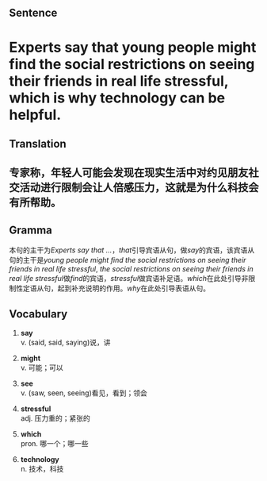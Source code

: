 ## Sentence

<h1>Experts say that young people might find the social restrictions on seeing their friends in real life stressful, which is why technology can be helpful.</h1>

## Translation

<h2>专家称，年轻人可能会发现在现实生活中对约见朋友社交活动进行限制会让人倍感压力，这就是为什么科技会有所帮助。</h2>

## Gramma     

本句的主干为*Experts say that ...*，*that*引导宾语从句，做*say*的宾语，该宾语从句的主干是*young people might find the social restrictions on seeing their friends in real life stressful*, *the social restrictions on seeing their friends in real life stressful*做*find*的宾语，*stressful*做宾语补足语。*which*在此处引导非限制性定语从句，起到补充说明的作用。*why*在此处引导表语从句。      

## Vocabulary   

1. **say**     
v. (said, said, saying)说，讲       

2. **might**        
v. 可能；可以        

3. **see**        
v. (saw, seen, seeing)看见，看到；领会         

4. **stressful**        
adj. 压力重的；紧张的         

5. **which**        
pron. 哪一个；哪一些         

6. **technology**        
n. 技术，科技         
